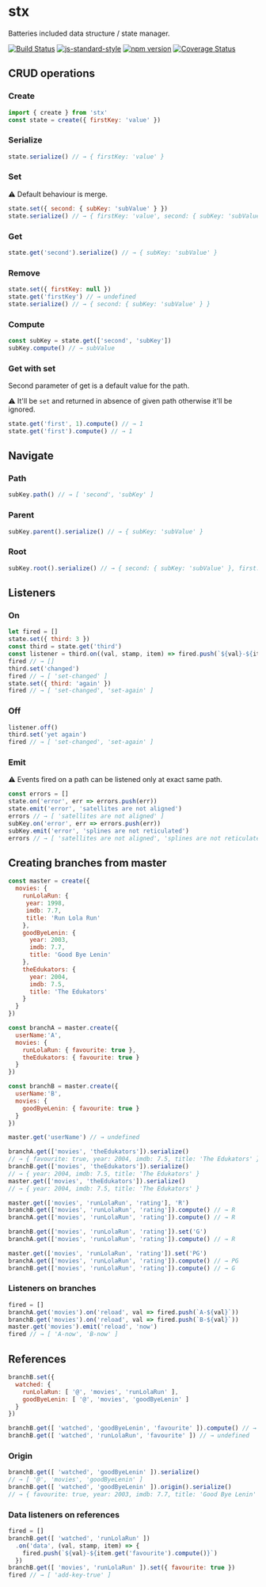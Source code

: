# stx
Batteries included data structure / state manager.

[![Build Status](https://travis-ci.org/mstdokumaci/stx.svg?branch=master)](https://travis-ci.org/mstdokumaci/stx)
[![js-standard-style](https://img.shields.io/badge/code%20style-standard-brightgreen.svg)](http://standardjs.com/)
[![npm version](https://badge.fury.io/js/stx.svg)](https://badge.fury.io/js/stx)
[![Coverage Status](https://coveralls.io/repos/github/mstdokumaci/stx/badge.svg?branch=master)](https://coveralls.io/github/mstdokumaci/stx?branch=master)

## CRUD operations

### Create

```js
import { create } from 'stx'
const state = create({ firstKey: 'value' })
```

### Serialize

```js
state.serialize() // → { firstKey: 'value' }
```

### Set

⚠ Default behaviour is merge.

```js
state.set({ second: { subKey: 'subValue' } })
state.serialize() // → { firstKey: 'value', second: { subKey: 'subValue' } }
```

### Get

```js
state.get('second').serialize() // → { subKey: 'subValue' }
```

### Remove

```js
state.set({ firstKey: null })
state.get('firstKey') // → undefined
state.serialize() // → { second: { subKey: 'subValue' } }
```

### Compute

```js
const subKey = state.get(['second', 'subKey'])
subKey.compute() // → subValue
```
### Get with set

Second parameter of get is a default value for the path.

⚠ It'll be `set` and returned in absence of given path otherwise it'll be ignored.

```js
state.get('first', 1).compute() // → 1
state.get('first').compute() // → 1
```


## Navigate

### Path

```js
subKey.path() // → [ 'second', 'subKey' ]
```

### Parent

```js
subKey.parent().serialize() // → { subKey: 'subValue' }
```

### Root

```js
subKey.root().serialize() // → { second: { subKey: 'subValue' }, first: 1 }
```

## Listeners

### On

```js
let fired = []
state.set({ third: 3 })
const third = state.get('third')
const listener = third.on((val, stamp, item) => fired.push(`${val}-${item.compute()}`))
fired // → []
third.set('changed')
fired // → [ 'set-changed' ]
state.set({ third: 'again' })
fired // → [ 'set-changed', 'set-again' ]
```

### Off

```js
listener.off()
third.set('yet again')
fired // → [ 'set-changed', 'set-again' ]
```

### Emit

⚠ Events fired on a path can be listened only at exact same path.

```js
const errors = []
state.on('error', err => errors.push(err))
state.emit('error', 'satellites are not aligned')
errors // → [ 'satellites are not aligned' ]
subKey.on('error', err => errors.push(err))
subKey.emit('error', 'splines are not reticulated')
errors // → [ 'satellites are not aligned', 'splines are not reticulated' ]
```

## Creating branches from master

```js
const master = create({
  movies: {
    runLolaRun: {
     year: 1998,
     imdb: 7.7,
     title: 'Run Lola Run'
    },
    goodByeLenin: {
      year: 2003,
      imdb: 7.7,
      title: 'Good Bye Lenin'
    },
    theEdukators: {
      year: 2004,
      imdb: 7.5,
      title: 'The Edukators'
    }
  }
})

const branchA = master.create({
  userName:'A',
  movies: {
    runLolaRun: { favourite: true },
    theEdukators: { favourite: true }
  }
})

const branchB = master.create({
  userName:'B',
  movies: {
    goodByeLenin: { favourite: true }
  }
})

master.get('userName') // → undefined

branchA.get(['movies', 'theEdukators']).serialize()
// → { favourite: true, year: 2004, imdb: 7.5, title: 'The Edukators' }
branchB.get(['movies', 'theEdukators']).serialize()
// → { year: 2004, imdb: 7.5, title: 'The Edukators' }
master.get(['movies', 'theEdukators']).serialize()
// → { year: 2004, imdb: 7.5, title: 'The Edukators' }

master.get(['movies', 'runLolaRun', 'rating'], 'R')
branchB.get(['movies', 'runLolaRun', 'rating']).compute() // → R
branchA.get(['movies', 'runLolaRun', 'rating']).compute() // → R

branchB.get(['movies', 'runLolaRun', 'rating']).set('G')
branchA.get(['movies', 'runLolaRun', 'rating']).compute() // → R

master.get(['movies', 'runLolaRun', 'rating']).set('PG')
branchA.get(['movies', 'runLolaRun', 'rating']).compute() // → PG
branchB.get(['movies', 'runLolaRun', 'rating']).compute() // → G
```

### Listeners on branches

```js
fired = []
branchA.get('movies').on('reload', val => fired.push(`A-${val}`))
branchB.get('movies').on('reload', val => fired.push(`B-${val}`))
master.get('movies').emit('reload', 'now')
fired // → [ 'A-now', 'B-now' ]
```

## References

```js
branchB.set({
  watched: {
    runLolaRun: [ '@', 'movies', 'runLolaRun' ],
    goodByeLenin: [ '@', 'movies', 'goodByeLenin' ]
  } 
})

branchB.get([ 'watched', 'goodByeLenin', 'favourite' ]).compute() // → true
branchB.get([ 'watched', 'runLolaRun', 'favourite' ]) // → undefined
```

### Origin

```js
branchB.get([ 'watched', 'goodByeLenin' ]).serialize()
// → [ '@', 'movies', 'goodByeLenin' ]
branchB.get([ 'watched', 'goodByeLenin' ]).origin().serialize()
// → { favourite: true, year: 2003, imdb: 7.7, title: 'Good Bye Lenin' }
```

### Data listeners on references

```js
fired = []
branchB.get([ 'watched', 'runLolaRun' ])
  .on('data', (val, stamp, item) => {
    fired.push(`${val}-${item.get('favourite').compute()}`)
  })
branchB.get([ 'movies', 'runLolaRun' ]).set({ favourite: true })
fired // → [ 'add-key-true' ]
```
